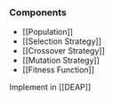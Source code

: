 ### Components

- [[Population]]
- [[Selection Strategy]]
- [[Crossover Strategy]]
- [[Mutation Strategy]]
- [[Fitness Function]]

Implement in [[DEAP]]

